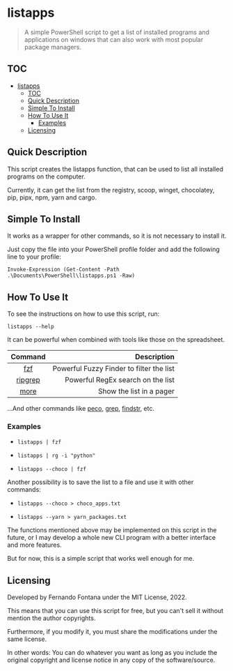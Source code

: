 # listapps

> A simple PowerShell script to get a list of installed programs and applications on windows that can also work with most popular package managers.

## TOC

- [listapps](#listapps)
  - [TOC](#toc)
  - [Quick Description](#quick-description)
  - [Simple To Install](#simple-to-install)
  - [How To Use It](#how-to-use-it)
    - [Examples](#examples)
  - [Licensing](#licensing)

## Quick Description

This script creates the listapps function, that can be used to list all installed programs on the computer.

Currently, it can get the list from the registry, scoop, winget, chocolatey, pip, pipx, npm, yarn and cargo.

## Simple To Install

It works as a wrapper for other commands, so it is not necessary to install it.

Just copy the file into your PowerShell profile folder and add the following line to your profile:

`Invoke-Expression (Get-Content -Path .\Documents\PowerShell\listapps.ps1 -Raw)`

## How To Use It

To see the instructions on how to use this script, run:

`listapps --help`

It can be powerful when combined with tools like those on the spreadsheet.

| Command                                              | Description                              |
|:----------------------------------------------------:| ----------------------------------------:|
| [fzf](https://github.com/junegunn/fzf)               | Powerful Fuzzy Finder to filter the list |
| [ripgrep](https://github.com/BurntSushi/ripgrep)     | Powerful RegEx search on the list        |
| [more](https://pt.wikipedia.org/wiki/More_(comando)) | Show the list in a pager                 |

...And other commands like [peco](https://github.com/peco/peco), [grep](https://en.wikipedia.org/wiki/Grep), [findstr](https://en.wikipedia.org/wiki/Findstr), etc.

### Examples

- `listapps | fzf`

- `listapps | rg -i "python"`

- `listapps --choco | fzf`

Another possibility is to save the list to a file and use it with other commands:

- `listapps --choco > choco_apps.txt`

- `listapps --yarn > yarn_packages.txt`

The functions mentioned above may be implemented on this script in the future, or I may develop a whole new CLI program with a better interface and more features.

But for now, this is a simple script that works well enough for me.

## Licensing

Developed by Fernando Fontana under the MIT License, 2022.

This means that you can use this script for free, but you can't sell it without mention the author copyrights.

Furthermore, if you modify it, you must share the modifications under the same license.

In other words: You can do whatever you want as long as you include the original copyright and license notice in any copy of the software/source.
